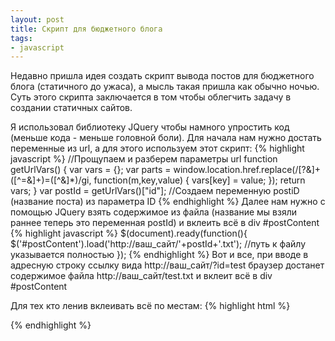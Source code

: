 ```yaml
---
layout: post
title: Скрипт для бюджетного блога
tags:
- javascript
---
```


Недавно пришла идея создать скрипт вывода постов для бюджетного блога (статичного до ужаса), а мысль такая пришла как обычно ночью. 
Суть этого скрипта заключается в том чтобы облегчить задачу в создании статичных сайтов.
<!--more-->
Я использовал библиотеку JQuery чтобы намного упростить код (меньше кода - меньше головной боли).
Для начала нам нужно достать переменные из url, а для этого используем этот скрипт:
{% highlight javascript %}
//Прощупаем и разберем параметры url
function getUrlVars() {
	var vars = {};
	var parts = window.location.href.replace(/[?&]+([^=&]+)=([^&]*)/gi, function(m,key,value) {
		vars[key] = value;
	});
	return vars;
}
var postId = getUrlVars()["id"]; //Создаем переменную postiD (название поста) из параметра ID
{% endhighlight %}
Далее нам нужно с помощью JQuery взять содержимое из файла (название мы взяли раннее теперь это переменная postId) и вклеить всё в div #postContent
{% highlight javascript %}
$(document).ready(function(){
	$('#postContent').load('http://ваш_сайт/'+postId+'.txt'); //путь к файлу указывается полностью
});
{% endhighlight %}
Вот и все, при вводе в адресную строку ссылку вида http://ваш_сайт/?id=test браузер достанет содержимое файла http://ваш_сайт/test.txt и вклеит всё в div #postContent 

Для тех кто ленив вклеивать всё по местам:
{% highlight html %}
<!DOCTYPE HTML>
<html lang="ru">
<head>
    <meta charset="utf-8">
     <script src="https://code.jquery.com/jquery-3.2.1.min.js"></script>
    <script>
    function getUrlVars() {
	     var vars = {};
       var parts = window.location.href.replace(/[?&]+([^=&]+)=([^&]*)/gi, function(m,key,value) {
  		 vars[key] = value;
  	   });
	    return vars;
    }
    </script>
    <title>Наш бюджетный блог</title>
</head>
<body>
      <script>
      $(document).ready(function(){
        $('#postContent').load('http://ваш_сайт/'+postId+'.txt');
      });
      </script>
      <div id="postContent"></div>
</body>
</html>
{% endhighlight %}
